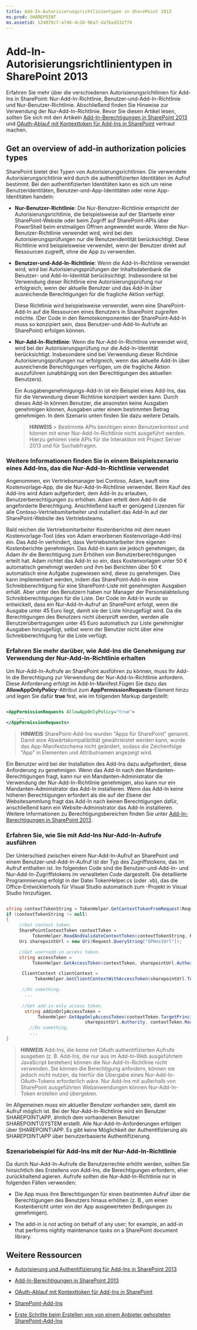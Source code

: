 ```yaml
---
title: Add-In-Autorisierungsrichtlinientypen in SharePoint 2013
ms.prod: SHAREPOINT
ms.assetid: 124879c7-a746-4c10-96a7-da76ad5327f0
---
```



# Add-In-Autorisierungsrichtlinientypen in SharePoint 2013
Erfahren Sie mehr über die verschiedenen Autorisierungsrichtlinien für Add-Ins in SharePoint: Nur-Add-In-Richtlinie, Benutzer-und-Add-In-Richtlinie und Nur-Benutzer-Richtlinie. Abschließend finden Sie Hinweise zur Verwendung der Nur-Add-In-Richtlinie.
Bevor Sie diesen Artikel lesen, sollten Sie sich mit den Artikeln  [Add-In-Berechtigungen in SharePoint 2013](add-in-permissions-in-sharepoint-2013.md) und [OAuth-Ablauf mit Kontexttoken für Add-Ins in SharePoint](context-token-oauth-flow-for-sharepoint-add-ins.md) vertraut machen.
  
    
    


## Get an overview of add-in authorization policies types
<a name="Overview"> </a>

SharePoint bietet drei Typen von Autorisierungsrichtlinien. Die verwendete Autorisierungsrichtlinie wird durch die authentifizierten Identitäten im Aufruf bestimmt. Bei den authentifizierten Identitäten kann es sich um reine Benutzeridentitäten, Benutzer-und-App-Identitäten oder reine App-Identitäten handeln:
  
    
    

- **Nur-Benutzer-Richtlinie**: Die Nur-Benutzer-Richtlinie entspricht der Autorisierungsrichtlinie, die beispielsweise auf der Startseite einer SharePoint-Website oder beim Zugriff auf SharePoint-APIs über PowerShell beim erstmaligen Öffnen angewendet wurde. Wenn die Nur-Benutzer-Richtlinie verwendet wird, wird bei den Autorisierungsprüfungen nur die Benutzeridentität berücksichtigt. Diese Richtlinie wird beispielsweise verwendet, wenn der Benutzer direkt auf Ressourcen zugreift, ohne die App zu verwenden.
    
    
    
  
- **Benutzer-und-Add-In-Richtlinie**: Wenn die Add-In-Richtlinie verwendet wird, wird bei Autorisierungsprüfungen der Inhaltsdatenbank die Benutzer- und Add-In-Identität berücksichtigt. Insbesondere ist bei Verwendung dieser Richtlinie eine Autorisierungsprüfung nur erfolgreich, wenn der aktuelle Benutzer und das Add-In über ausreichende Berechtigungen für die fragliche Aktion verfügt.
    
    Diese Richtlinie wird beispielsweise verwendet, wenn eine SharePoint-Add-In auf die Ressourcen eines Benutzers in SharePoint zugreifen möchte. (Der Code in den Remotekomponenten der SharePoint-Add-In muss so konzipiert sein, dass Benutzer-und-Add-In-Aufrufe an SharePoint) erfolgen können.
    
    
    
  
- **Nur-Add-In-Richtlinie**: Wenn die Nur-Add-In-Richtlinie verwendet wird, wird bei der Autorisierungsprüfung nur die Add-In-Identität berücksichtigt. Insbesondere sind bei Verwendung dieser Richtlinie Autorisierungsprüfungen nur erfolgreich, wenn das aktuelle Add-In über ausreichende Berechtigungen verfügen, um die fragliche Aktion auszuführen (unabhängig von den Berechtigungen des aktuellen Benutzers).
    
    Ein Ausgabengenehmigungs-Add-In ist ein Beispiel eines Add-Ins, das für die Verwendung dieser Richtlinie konzipiert werden kann. Durch dieses Add-In können Benutzer, die ansonsten keine Ausgaben genehmigen können, Ausgaben unter einem bestimmten Betrag genehmigen. In dem Szenario unten finden Sie dazu weitere Details. 
    
    
    
    > **HINWEIS**
      > Bestimmte APIs benötigen einen Benutzerkontext und können mit einer Nur-Add-In-Richtlinie nicht ausgeführt werden. Hierzu gehören viele APIs für die Interaktion mit Project Server 2013 und für Suchabfragen. 

### Weitere Informationen finden Sie in einem Beispielszenario eines Add-Ins, das die Nur-Add-In-Richtlinie verwendet
<a name="Scenario"> </a>

Angenommen, ein Vertriebsmanager bei Contoso, Adam, kauft eine Kostenvorlage-App, die die Nur-Add-In-Richtlinie verwendet. Beim Kauf des Add-Ins wird Adam aufgefordert, dem Add-In zu erlauben, Benutzerberechtigungen zu erhöhen. Adam erteilt dem Add-In die angeforderte Berechtigung. Anschließend kauft er genügend Lizenzen für alle Contoso-Vertriebsmitarbeiter und installiert das Add-In auf der SharePoint-Website des Vertriebsteams.
  
    
    
Bald reichen die Vertriebsmitarbeiter Kostenberichte mit dem neuen Kostenvorlage-Tool (des von Adam erworbenen Kostenvorlage-Add-Ins) ein. Das Add-In verhindert, dass Vertriebsmitarbeiter ihre eigenen Kostenberichte genehmigen. Das Add-In kann sie jedoch genehmigen, da Adam ihr die Berechtigung zum Erhöhen von Benutzerberechtigungen erteilt hat. Adam richtet das Add-In so ein, dass Kostenvorlagen unter 50 € automatisch genehmigt werden und ihm bei Berichten über 50 € automatisch eine Aufgabe zugewiesen wird, diese zu genehmigen. Dies kann implementiert werden, indem das SharePoint-Add-In eine Schreibberechtigung für eine SharePoint-Liste mit genehmigten Ausgaben erhält. Aber unter den Benutzern haben nur Manager der Personalabteilung Schreibberechtigungen für die Liste. Der Code im Add-In wurde so entwickelt, dass ein Nur-Add-In-Aufruf an SharePoint erfolgt, wenn die Ausgabe unter 45 Euro liegt, damit sie der Liste hinzugefügt wird. Da die Berechtigungen des Benutzers nicht überprüft werden, werden alle Benutzerübertragungen unter 45 Euro automatisch zur Liste genehmigter Ausgaben hinzugefügt, selbst wenn der Benutzer nicht über eine Schreibberechtigung für die Liste verfügt.
  
    
    

  
    
    

### Erfahren Sie mehr darüber, wie Add-Ins die Genehmigung zur Verwendung der Nur-Add-In-Richtlinie erhalten
<a name="Approve"> </a>

Um Nur-Add-In-Aufrufe an SharePoint ausführen zu können, muss Ihr Add-In die Berechtigung zur Verwendung der Nur-Add-In-Richtlinie anfordern. Diese Anforderung erfolgt im Add-In-Manifest.Fügen Sie dazu das **AllowAppOnlyPolicy**-Attribut zum **AppPermissionRequests**-Element hinzu und legen Sie dafür **true** fest, wie im folgenden Markup dargestellt:
  
    
    
```XML

<AppPermissionRequests AllowAppOnlyPolicy="true">
    ...
</AppPermissionRequests>```


> **HINWEIS**
> SharePoint-Add-Ins wurden "Apps für SharePoint" genannt. Damit eine Abwärtskompatibilität gewährleistet werden kann, wurde das App-Manifestschema nicht geändert, sodass die Zeichenfolge "App" in Elementen und Attributnamen angezeigt wird. 
  
    
    

Ein Benutzer wird bei der Installation des Add-Ins dazu aufgefordert, diese Anforderung zu genehmigen. Wenn das Add-In nach den Mandanten-Berechtigungen fragt, kann nur ein Mandanten-Administrator die Verwendung der Nur-Add-In-Richtlinie genehmigen, also kann nur ein Mandanten-Administrator das Add-In installieren. Wenn das Add-In keine höheren Berechtigungen erfordert als die auf der Ebene der Websitesammlung fragt das Add-In nach keinen Berechtigungen dafür, anschließend kann ein Website-Administrator das Add-In installieren. Weitere Informationen zu Berechtigungsbereichen finden Sie unter  [Add-In-Berechtigungen in SharePoint 2013](add-in-permissions-in-sharepoint-2013.md).
  
    
    

### Erfahren Sie, wie Sie mit Add-Ins Nur-Add-In-Aufrufe ausführen
<a name="AppOnlyCalls"> </a>

Der Unterschied zwischen einem Nur-Add-In-Aufruf an SharePoint und einem Benutzer-und-Add-In-Aufruf ist der Typ des Zugriffstokens, das im Aufruf enthalten ist. Im folgenden Code sind die Benutzer-und-Add-In- und Nur-Add-In-Zugriffstokens im verwalteten Code dargestellt. Die detaillierte Programmierung erfolgt in der Datei TokenHelper.cs (oder .vb), das die Office-Entwicklertools für Visual Studio automatisch zum -Projekt in Visual Studio hinzufügen.
  
    
    
```cs

string contextTokenString = TokenHelper.GetContextTokenFromRequest(Request);
if (contextTokenString != null)
{
     //Get context token.
     SharePointContextToken contextToken =
          TokenHelper.ReadAndValidateContextToken(contextTokenString, Request.Url.Authority);
     Uri sharepointUrl = new Uri(Request.QueryString["SPHostUrl"]);

     //Get user+add-in access token.
     string accessToken =
          TokenHelper.GetAccessToken(contextToken, sharepointUrl.Authority).AccessToken;

      ClientContext clientContext =
           TokenHelper.GetClientContextWithAccessToken(sharepointUrl.ToString(), accessToken);

      //Do something. 
       ...
    
      //Get add-in-only access token.
       string addinOnlyAccessToken = 
            TokenHelper.GetAppOnlyAccessToken(contextToken.TargetPrincipalName, 
                              sharepointUrl.Authority, contextToken.Realm).AccessToken;
         //Do something.
         ...
}```


> **HINWEIS**
> Add-Ins, die keine mit OAuth authentifizierten Aufrufe ausgeben (z. B. Add-Ins, die nur aus im Add-In-Web ausgeführtem JavaScript bestehen) können die Nur-Add-In-Richtlinie nicht verwenden. Sie können die Berechtigung anfordern, können sie jedoch nicht nutzen, da hierfür die Übergabe eines Nur-Add-In-OAuth-Tokens erforderlich wäre. Nur Add-Ins mit außerhalb von SharePoint ausgeführten Webanwendungen können Nur-Add-In-Token erstellen und übergeben. 
  
    
    

Im Allgemeinen muss ein aktueller Benutzer vorhanden sein, damit ein Aufruf möglich ist. Bei der Nur-Add-In-Richtlinie wird ein Benutzer SHAREPOINT\\APP, ähnlich dem vorhandenen Benutzer SHAREPOINT\\SYSTEM erstellt. Alle Nur-Add-In-Anforderungen erfolgen über SHAREPOINT\\APP. Es gibt keine Möglichkeit der Authentifizierung als SHAREPOINT\\APP über benutzerbasierte Authentifizierung.
  
    
    

### Szenariobeispiel für Add-Ins mit der Nur-Add-In-Richtlinie
<a name="GuidelinesFor"> </a>

Da durch Nur-Add-In-Aufrufe die Benutzerrechte erhöht werden, sollten Sie hinsichtlich des Erstellens von Add-Ins, die Berechtigungen erfordern, eher zurückhaltend agieren. Aufrufe sollten die Nur-Add-In-Richtlinie nur in folgenden Fällen verwenden:
  
    
    

- Die App muss ihre Berechtigungen für einen bestimmten Aufruf über die Berechtigungen des Benutzers hinaus erhöhen (z. B., um einen Kostenbericht unter von der App ausgewerteten Bedingungen zu genehmigen).
    
  
- The add-in is not acting on behalf of any user; for example, an add-in that performs nightly maintenance tasks on a SharePoint document library.
    
  

## Weitere Ressourcen
<a name="AR"> </a>


-  [Autorisierung und Authentifizierung für Add-Ins in SharePoint 2013](authorization-and-authentication-of-sharepoint-add-ins.md)
    
  
-  [Add-In-Berechtigungen in SharePoint 2013](add-in-permissions-in-sharepoint-2013.md)
    
  
-  [OAuth-Ablauf mit Kontexttoken für Add-Ins in SharePoint](context-token-oauth-flow-for-sharepoint-add-ins.md)
    
  
-  [SharePoint-Add-Ins](sharepoint-add-ins.md)
    
  
-  [Erste Schritte beim Erstellen von von einem Anbieter gehosteten SharePoint-Add-Ins](get-started-creating-provider-hosted-sharepoint-add-ins.md)
    
  

